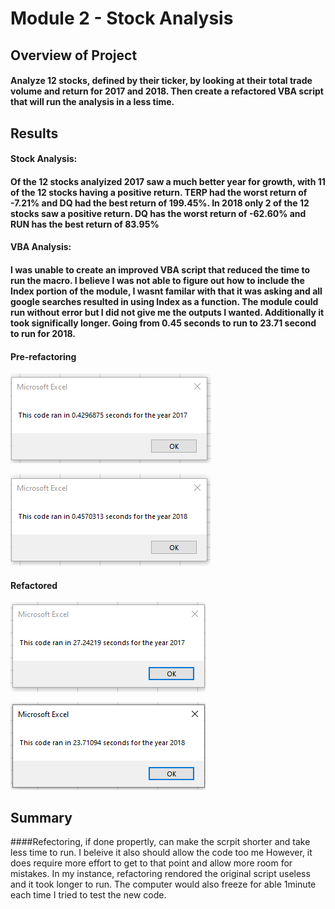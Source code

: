 # Module 2 - Stock Analysis

## Overview of Project

#### Analyze 12 stocks, defined by their ticker, by looking at their total trade volume and return for 2017 and 2018. Then create a refactored VBA script that will run the analysis in a less time. 


## Results

#### Stock Analysis:

#### Of the 12 stocks analyized 2017 saw a much better year for growth, with 11 of the 12 stocks having a positive return. TERP had the worst return of -7.21% and DQ had the best return of 199.45%. In  2018 only 2 of the 12 stocks saw a positive return. DQ has the worst return of -62.60% and RUN has the best return of 83.95%

#### VBA Analysis:

#### I was unable to create an improved VBA script that reduced the time to run the macro. I believe I was not able to figure out how to include the Index portion of the module, I wasnt familar with that it was asking and all google searches resulted in using Index as a function. The module could run without error but I did not give me the outputs I wanted. Additionally it took significally longer. Going from 0.45 seconds to run to 23.71 second to run for 2018.

#### **Pre-refactoring**

![stacked_launch_outcomes](https://github.com/charlieburd/stock-analysis/blob/master/VBA_2017.png)


![stacked_launch_outcomes](https://github.com/charlieburd/stock-analysis/blob/master/VBA_2018.png)

#### **Refactored**

![stacked_launch_outcomes](https://github.com/charlieburd/stock-analysis/blob/master/VBA_2017_refactored.png)

![stacked_launch_outcomes](https://github.com/charlieburd/stock-analysis/blob/master/VBA_2018_refactored.png)

## Summary

####Refectoring, if done propertly, can make the scrpit shorter and take less time to run. I beleive it also should allow the code too me However, it does require more effort to get to that point and allow more room for mistakes. In my instance, refactoring rendored the original script useless and it took longer to run. The computer would also freeze for able 1minute each time I tried to test the new code.










